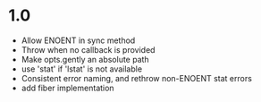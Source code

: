 # 1.0

-   Allow ENOENT in sync method
-   Throw when no callback is provided
-   Make opts.gently an absolute path
-   use 'stat' if 'lstat' is not available
-   Consistent error naming, and rethrow non-ENOENT stat errors
-   add fiber implementation
